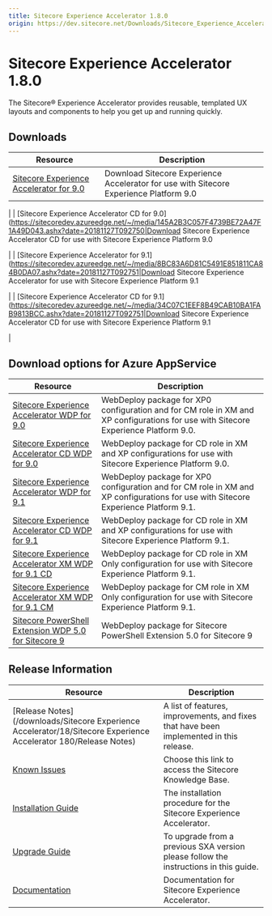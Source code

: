 ```yaml
---
title: Sitecore Experience Accelerator 1.8.0
origin: https://dev.sitecore.net/Downloads/Sitecore_Experience_Accelerator/18/Sitecore_Experience_Accelerator_180.aspx
---
```



Sitecore Experience Accelerator 1.8.0
=====================================

The Sitecore® Experience Accelerator provides reusable, templated UX layouts and components to help you get up and running quickly.

Downloads
---------

| Resource | Description |
| --- | --- |
| [Sitecore Experience Accelerator for 9.0](https://sitecoredev.azureedge.net/~/media/2E9624E019FA46B691C9E3851E4A9C2C.ashx?date=20181127T092750)|Download Sitecore Experience Accelerator for use with Sitecore Experience Platform 9.0

 |
| [Sitecore Experience Accelerator CD for 9.0](https://sitecoredev.azureedge.net/~/media/145A2B3C057F4739BE72A47F1A49D043.ashx?date=20181127T092750|Download Sitecore Experience Accelerator CD for use with Sitecore Experience Platform 9.0

 |
| [Sitecore Experience Accelerator for 9.1](https://sitecoredev.azureedge.net/~/media/8BC83A6D81C5491E851811CA84B0DA07.ashx?date=20181127T092751|Download Sitecore Experience Accelerator for use with Sitecore Experience Platform 9.1

 |
| [Sitecore Experience Accelerator CD for 9.1](https://sitecoredev.azureedge.net/~/media/34C07C1EEF8B49CAB10BA1FAB9813BCC.ashx?date=20181127T092751|Download Sitecore Experience Accelerator CD for use with Sitecore Experience Platform 9.1

 |

Download options for Azure AppService
-------------------------------------

| Resource | Description |
| --- | --- |
| [Sitecore Experience Accelerator WDP for 9.0](https://sitecoredev.azureedge.net/~/media/47027C8691BF4B56AC2C3EB37BA59DBF.ashx?date=20181127T093552) | WebDeploy package for XP0 configuration and for CM role in XM and XP configurations for use with Sitecore Experience Platform 9.0. |
| [Sitecore Experience Accelerator CD WDP for 9.0](https://sitecoredev.azureedge.net/~/media/3018E2BFF9704067861B1B5BBB389220.ashx?date=20181127T093552) | WebDeploy package for CD role in XM and XP configurations for use with Sitecore Experience Platform 9.0. |
| [Sitecore Experience Accelerator WDP for 9.1](https://sitecoredev.azureedge.net/~/media/D494E255F40A49F097DE86C001495FFD.ashx?date=20181127T093553) | WebDeploy package for XP0 configuration and for CM role in XM and XP configurations for use with Sitecore Experience Platform 9.1. |
| [Sitecore Experience Accelerator CD WDP for 9.1](https://sitecoredev.azureedge.net/~/media/CCCF4483818648DCB9DB55DC9436BBFC.ashx?date=20181127T093552) | WebDeploy package for CD role in XM and XP configurations for use with Sitecore Experience Platform 9.1. |
| [Sitecore Experience Accelerator XM WDP for 9.1 CD](https://sitecoredev.azureedge.net/~/media/7924C79079E14B0BA17C1B5368733676.ashx?date=20181127T093553) | WebDeploy package for CD role in XM Only configuration for use with Sitecore Experience Platform 9.1. |
| [Sitecore Experience Accelerator XM WDP for 9.1 CM](https://sitecoredev.azureedge.net/~/media/FA8A4DFAD3CA4DD3ACD0B624A6484281.ashx?date=20181127T093555) | WebDeploy package for CM role in XM Only configuration for use with Sitecore Experience Platform 9.1. |
| [Sitecore PowerShell Extension WDP 5.0 for Sitecore 9](https://sitecoredev.azureedge.net/~/media/2C02EB17879548139937A41E5DA0EFCF.ashx?date=20181127T093555)|WebDeploy package for Sitecore PowerShell Extension 5.0 for Sitecore 9|

Release Information
-------------------

| Resource | Description |
| --- | --- |
| [Release Notes](/downloads/Sitecore Experience Accelerator/18/Sitecore Experience Accelerator 180/Release Notes) | A list of features, improvements, and fixes that have been implemented in this release. |
| [Known Issues](https://kb.sitecore.net/articles/196733) | Choose this link to access the Sitecore Knowledge Base. |
| [Installation Guide](https://sitecoredev.azureedge.net/~/media/4372E8FFBD7A421ABF0342BF21361E42.ashx?date=20181126T150258) | The installation procedure for the Sitecore Experience Accelerator. |
| [Upgrade Guide](https://sitecoredev.azureedge.net/~/media/F4FFF8775BF748A0BE6BE121B49E16A5.ashx?date=20181126T150412) | To upgrade from a previous SXA version please follow the instructions in this guide. |
| [Documentation](https://doc.sitecore.com/developers/sxa/18/sitecore-experience-accelerator/en/index-en.html) | Documentation for Sitecore Experience Accelerator. |